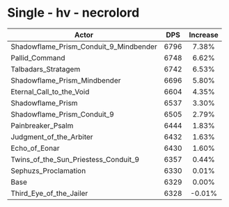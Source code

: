 # Single - hv - necrolord
| Actor | DPS | Increase |
|---|:---:|:---:|
|Shadowflame_Prism_Conduit_9_Mindbender|6796|7.38%|
|Pallid_Command|6748|6.62%|
|Talbadars_Stratagem|6742|6.53%|
|Shadowflame_Prism_Mindbender|6696|5.80%|
|Eternal_Call_to_the_Void|6604|4.35%|
|Shadowflame_Prism|6537|3.30%|
|Shadowflame_Prism_Conduit_9|6505|2.79%|
|Painbreaker_Psalm|6444|1.83%|
|Judgment_of_the_Arbiter|6432|1.63%|
|Echo_of_Eonar|6430|1.60%|
|Twins_of_the_Sun_Priestess_Conduit_9|6357|0.44%|
|Sephuzs_Proclamation|6330|0.01%|
|Base|6329|0.00%|
|Third_Eye_of_the_Jailer|6328|-0.01%|

